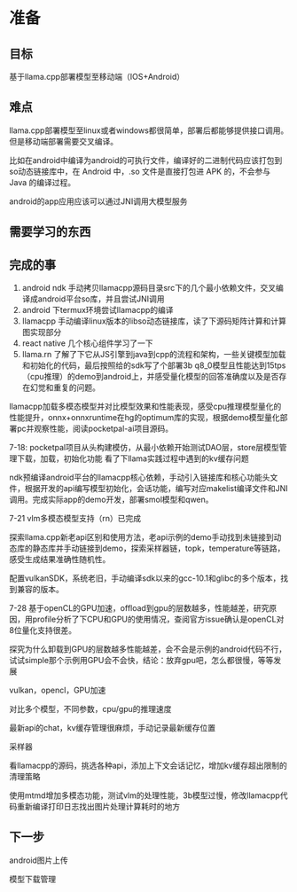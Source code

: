 # 准备

## 目标

基于llama.cpp部署模型至移动端（IOS+Android）

## 难点

llama.cpp部署模型至linux或者windows都很简单，部署后都能够提供接口调用。但是移动端部署需要交叉编译。

比如在android中编译为android的可执行文件，编译好的二进制代码应该打包到so动态链接库中，在 Android 中，.so 文件是直接打包进 APK 的，不会参与 Java 的编译过程。

android的app应用应该可以通过JNI调用大模型服务

## 需要学习的东西



## 完成的事


1. android ndk 手动拷贝llamacpp源码目录src下的几个最小依赖文件，交叉编译成android平台so库，并且尝试JNI调用
2. android 下termux环境尝试llamacpp的编译
3. llamacpp 手动编译linux版本的libso动态链接库，读了下源码矩阵计算和计算图实现部分
4. react native 几个核心组件学习了一下
5. llama.rn 了解了下它从JS引擎到java到cpp的流程和架构，一些关键模型加载和初始化的代码，最后按照给的sdk写了个部署3b q8_0模型且性能达到15tps（cpu推理）的demo到android上，并感受量化模型的回答准确度以及是否存在幻觉和重复的问题。


llamacpp加载多模态模型并对比模型效果和性能表现，感受cpu推理模型量化的性能提升，onnx+onnxruntime在hg的optimum库的实现，根据demo模型量化部署pc并观察性能，阅读pocketpal-ai项目源码。


7-18:
pocketpal项目从头构建模仿，从最小依赖开始测试DAO层，store层模型管理下载，加载，初始化功能
看了下llama实践过程中遇到的kv缓存问题

ndk预编译android平台的llamacpp核心依赖，手动引入链接库和核心功能头文件，根据开发的api编写模型初始化，会话功能，编写对应makelist编译文件和JNI调用。完成实际app的demo开发，部署smol模型和qwen。

7-21
vlm多模态模型支持（rn）已完成

探索llama.cpp新老api区别和使用方法，老api示例的demo手动找到未链接到动态库的静态库并手动链接到demo，探索采样器链，topk，temperature等链路，感受生成结果准确性随机性。

配置vulkanSDK，系统老旧，手动编译sdk以来的gcc-10.1和glibc的多个版本，找到兼容的版本。

7-28
基于openCL的GPU加速，offload到gpu的层数越多，性能越差，研究原因，用profile分析了下CPU和GPU的使用情况，查阅官方issue确认是openCL对8位量化支持很差。


探究为什么卸载到GPU的层数越多性能越差，会不会是示例的android代码不行，试试simple那个示例用GPU会不会快，结论：放弃gpu吧，怎么都很慢，等等发展

vulkan，opencl，GPU加速

对比多个模型，不同参数，cpu/gpu的推理速度

最新api的chat，kv缓存管理很麻烦，手动记录最新缓存位置

采样器

看llamacpp的源码，挑选各种api，添加上下文会话记忆，增加kv缓存超出限制的清理策略

使用mtmd增加多模态功能，测试vlm的处理性能，3b模型过慢，修改llamacpp代码重新编译打印日志找出图片处理计算耗时的地方

## 下一步

android图片上传

模型下载管理
